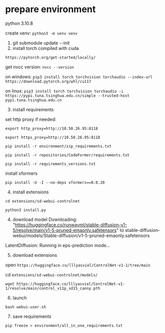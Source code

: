 
# prepare environment

python 3.10.8

create venv:
`python3 -m venv venv`

1. git submodule update --init
2. install torch compiled with cuda

`https://pytorch.org/get-started/locally/`

get nvcc version:
`nvcc --version`

on windows:
`pip3 install torch torchvision torchaudio --index-url https://download.pytorch.org/whl/cu117`

on linux:
`pip3 install torch torchvision torchaudio -i https://pypi.tuna.tsinghua.edu.cn/simple --trusted-host pypi.tuna.tsinghua.edu.cn `


3. install requirements


set http proxy if needed:

`export http_proxy=http://10.50.26.95:8118`

`export https_proxy=http://10.50.26.95:8118`



`pip install -r environment/zip_requirements.txt `

`pip install -r repositories/CodeFormer/requirements.txt `

`pip install -r requirements_versions.txt`

install xformers

`pip install -U -I --no-deps xformers==0.0.20`

4. install extensions

`cd extensions/sd-webui-controlnet`

`python3 install.py`


4. download model
Downloading: "https://huggingface.co/runwayml/stable-diffusion-v1-5/resolve/main/v1-5-pruned-emaonly.safetensors" to  stable-diffusion-webui/models/Stable-diffusion/v1-5-pruned-emaonly.safetensors


LatentDiffusion: Running in eps-prediction mode...


5. download extensions


open `https://huggingface.co/lllyasviel/ControlNet-v1-1/tree/main`

cd `extensions/sd-webui-controlnet/models/`


`wget https://huggingface.co/lllyasviel/ControlNet-v1-1/resolve/main/control_v11p_sd15_canny.pth`


6. launch 

`bash webui-user.sh `


7. save requirements

`pip freeze > environment/all_in_one_requirements.txt`